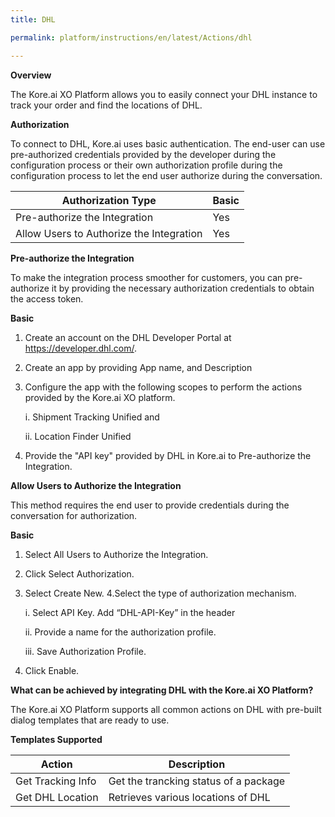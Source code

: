 ```yaml
---
title: DHL

permalink: platform/instructions/en/latest/Actions/dhl

---
```


<base target="_blank">
<container>

**Overview**

The Kore.ai XO Platform allows you to easily connect your DHL instance to track your order and find the locations of DHL.

</container>

<container>

**Authorization**
 
To connect to DHL, Kore.ai uses basic authentication. The end-user can use pre-authorized credentials provided by the developer during the configuration process or their own authorization profile during the configuration process to let the end user authorize during the conversation.  
 
 |Authorization Type                      | Basic |
 |----------------------------------------|-------|
 |Pre-authorize the Integration           |  Yes  |
 |Allow Users to Authorize the Integration|  Yes  |


**Pre-authorize the Integration**
 
 To make the integration process smoother for customers, you can pre-authorize it by providing the necessary authorization credentials to obtain the access token.
 
**Basic**
 1. Create an account on the DHL Developer Portal at https://developer.dhl.com/.
 2. Create an app by providing App name, and Description
 3. Configure the app with the following scopes to perform the actions provided by the Kore.ai XO platform.
 
     i.  Shipment Tracking Unified and
 
     ii.  Location Finder Unified

 4. Provide the "API key" provided by DHL in Kore.ai to Pre-authorize the Integration.


**Allow Users to Authorize the Integration**
 
This method requires the end user to provide credentials during the conversation for authorization.
 
**Basic**
 
1. Select All Users to Authorize the Integration.
2. Click Select Authorization.
3. Select Create New.
4.Select the type of authorization mechanism.
  
     i.  Select API Key. Add “DHL-API-Key” in the header
 
     ii.  Provide a name for the authorization profile.
 
     iii.  Save Authorization Profile.
5. Click Enable.

 
 </container>
 
 <container>

**What can be achieved by integrating DHL with the Kore.ai XO Platform?**
 
 The Kore.ai XO Platform supports all common actions on DHL with pre-built dialog templates that are ready to use.
 
**Templates Supported**

| Action           | Description            |
|------------------|------------------------|
|Get Tracking Info     |Get the trancking status of a package|
|Get DHL Location    |Retrieves various locations of DHL |

</container>


